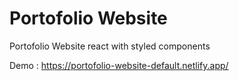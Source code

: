 # Portofolio Website

Portofolio Website react with styled components

Demo : 
https://portofolio-website-default.netlify.app/
